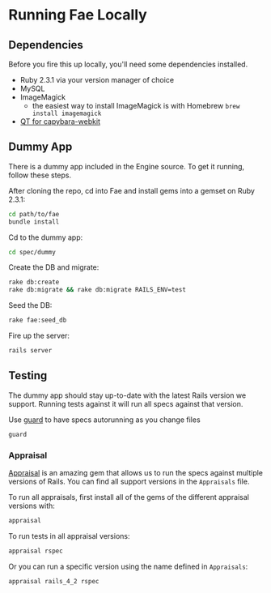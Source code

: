 # Running Fae Locally

## Dependencies

Before you fire this up locally, you'll need some dependencies installed.

- Ruby 2.3.1 via your version manager of choice
- MySQL
- ImageMagick
    + the easiest way to install ImageMagick is with Homebrew
    `brew install imagemagick`
- [QT for capybara-webkit](https://github.com/thoughtbot/capybara-webkit/wiki/Installing-Qt-and-compiling-capybara-webkit#os-x-el-capitan-1011-and-yosemite-1010)

## Dummy App

There is a dummy app included in the Engine source. To get it running, follow these steps.

After cloning the repo, cd into Fae and install gems into a gemset on Ruby 2.3.1:

```bash
cd path/to/fae
bundle install
```

Cd to the dummy app:

```bash
cd spec/dummy
```

Create the DB and migrate:

```bash
rake db:create
rake db:migrate && rake db:migrate RAILS_ENV=test
```

Seed the DB:

```bash
rake fae:seed_db
```

Fire up the server:

```bash
rails server
```

## Testing

The dummy app should stay up-to-date with the latest Rails version we support. Running tests against it will run all specs against that version.

Use [guard](https://github.com/guard/guard-rspec) to have specs autorunning as you change files

```bash
guard
```

### Appraisal

[Appraisal](https://github.com/thoughtbot/appraisal) is an amazing gem that allows us to run the specs against multiple versions of Rails. You can find all support versions in the `Appraisals` file.

To run all appraisals, first install all of the gems of the different appraisal versions with:

```bash
appraisal
```

To run tests in all appraisal versions:

```bash
appraisal rspec
```

Or you can run a specific version using the name defined in `Appraisals`:

```bash
appraisal rails_4_2 rspec
```

